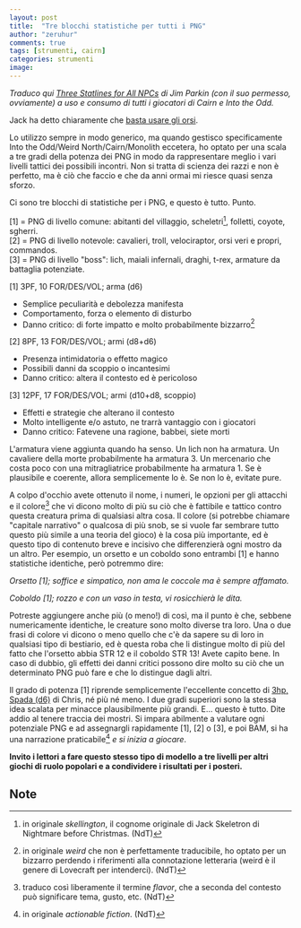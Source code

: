 ```yaml
---
layout: post
title:  "Tre blocchi statistiche per tutti i PNG"
author: "zeruhur"
comments: true
tags: [strumenti, cairn]
categories: strumenti
image:
---
```

*Traduco qui [Three Statlines for All NPCs](https://d66kobolds.blogspot.com/2022/04/three-statlines-for-all-npcs.html) di Jim Parkin (con il suo permesso, ovviamente) a uso e consumo di tutti i giocatori di Cairn e Into the Odd.*

Jack ha detto chiaramente che [basta usare gli orsi](https://dismastersden.blogspot.com/2022/09/ti-basta-usare-gli-orsi.html). 

Lo utilizzo sempre in modo generico, ma quando gestisco specificamente Into the Odd/Weird North/Cairn/Monolith eccetera, ho optato per una scala a tre gradi della potenza dei PNG in modo da rappresentare meglio i vari livelli tattici dei possibili incontri. Non si tratta di scienza dei razzi e non è perfetto, ma è ciò che faccio e che da anni ormai mi riesce quasi senza sforzo.

Ci sono tre blocchi di statistiche per i PNG, e questo è tutto. Punto.

[1] = PNG di livello comune: abitanti del villaggio, scheletri[^1], folletti, coyote, sgherri.  
[2] = PNG di livello notevole: cavalieri, troll, velociraptor, orsi veri e propri, commandos.  
[3] = PNG di livello "boss": lich, maiali infernali, draghi, t-rex, armature da battaglia potenziate.

[1] 3PF, 10 FOR/DES/VOL; arma (d6)  
- Semplice peculiarità e debolezza manifesta  
- Comportamento, forza o elemento di disturbo  
- Danno critico: di forte impatto e molto probabilmente bizzarro[^2]

[2] 8PF, 13 FOR/DES/VOL; armi (d8+d6)  
- Presenza intimidatoria o effetto magico  
- Possibili danni da scoppio o incantesimi  
- Danno critico: altera il contesto ed è pericoloso

[3] 12PF, 17 FOR/DES/VOL; armi (d10+d8, scoppio)  
- Effetti e strategie che alterano il contesto  
- Molto intelligente e/o astuto, ne trarrà vantaggio con i giocatori  
- Danno critico: Fatevene una ragione, babbei, siete morti

L'armatura viene aggiunta quando ha senso. Un lich non ha armatura. Un cavaliere della morte probabilmente ha armatura 3. Un mercenario che costa poco con una mitragliatrice probabilmente ha armatura 1. Se è plausibile e coerente, allora semplicemente lo è. Se non lo è, evitate pure.

A colpo d'occhio avete ottenuto il nome, i numeri, le opzioni per gli attacchi e il colore[^3] che vi dicono molto di più su ciò che è fattibile e tattico contro questa creatura prima di qualsiasi altra cosa. Il colore (si potrebbe chiamare "capitale narrativo" o qualcosa di più snob, se si vuole far sembrare tutto questo più simile a una teoria del gioco) è la cosa più importante, ed è questo tipo di contenuto breve e incisivo che differenzierà ogni mostro da un altro. Per esempio, un orsetto e un coboldo sono entrambi [1] e hanno statistiche identiche, però potremmo dire:

*Orsetto [1]; soffice e simpatico, non ama le coccole ma è sempre affamato.*

*Coboldo [1]; rozzo e con un vaso in testa, vi rosicchierà le dita.*

Potreste aggiungere anche più (o meno!) di così, ma il punto è che, sebbene numericamente identiche, le creature sono molto diverse tra loro. Una o due frasi di colore vi dicono o meno quello che c'è da sapere su di loro in qualsiasi tipo di bestiario, ed è questa roba che li distingue molto di più del fatto che l'orsetto abbia STR 12 e il coboldo STR 13! Avete capito bene. In caso di dubbio, gli effetti dei danni critici possono dire molto su ciò che un determinato PNG può fare e che lo distingue dagli altri.

Il grado di potenza [1] riprende semplicemente l'eccellente concetto di [3hp, Spada (d6)](https://www.bastionland.com/2015/07/3hp-sword-d6.html) di Chris, né più né meno. I due gradi superiori sono la stessa idea scalata per minacce plausibilmente più grandi. E... questo è tutto. Dite addio al tenere traccia dei mostri. Si impara abilmente a valutare ogni potenziale PNG e ad assegnargli rapidamente [1], [2] o [3], e poi BAM, si ha una narrazione praticabile[^4] *e si inizia a giocare*.

**Invito i lettori a fare questo stesso tipo di modello a tre livelli per altri giochi di ruolo popolari e a condividere i risultati per i posteri.**

## Note

[^1]: in originale *skellington*, il cognome originale di Jack Skeletron di Nightmare before Christmas. (NdT)

[^2]: in originale *weird* che non è perfettamente traducibile, ho optato per un bizzarro perdendo i riferimenti alla connotazione letteraria (weird è il genere di Lovecraft per intenderci). (NdT)

[^3]: traduco così liberamente il termine *flavor*, che a seconda del contesto può significare tema, gusto, etc. (NdT)

[^4]: in originale *actionable fiction*. (NdT)